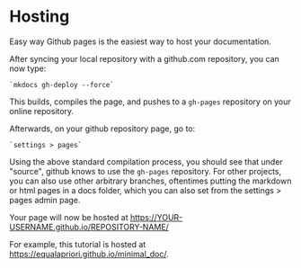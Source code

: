 # Hosting

Easy way
Github pages is the easiest way to host your documentation.

After syncing your local repository with a github.com repository, you can now type:

    `mkdocs gh-deploy --force`

This builds, compiles the page, and pushes to a `gh-pages` repository on your online repository.

Afterwards, on your github repository page, go to:

    `settings > pages`

Using the above standard compilation process, you should see that under "source", github knows to use the `gh-pages` repository. For other projects, you can also use other arbitrary branches, oftentimes putting the markdown or html pages in a docs folder, which you can also set from the settings > pages admin page.

Your page will now be hosted at https://YOUR-USERNAME.github.io/REPOSITORY-NAME/

For example, this tutorial is hosted at https://equalapriori.github.io/minimal_doc/.

